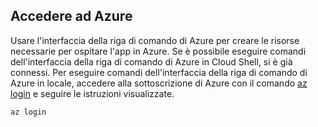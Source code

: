 ## <a name="sign-in-to-azure"></a>Accedere ad Azure

Usare l'interfaccia della riga di comando di Azure per creare le risorse necessarie per ospitare l'app in Azure. Se è possibile eseguire comandi dell'interfaccia della riga di comando di Azure in Cloud Shell, si è già connessi. Per eseguire comandi dell'interfaccia della riga di comando di Azure in locale, accedere alla sottoscrizione di Azure con il comando [az login](/cli/azure/#login) e seguire le istruzioni visualizzate.

```azurecli
az login
```
